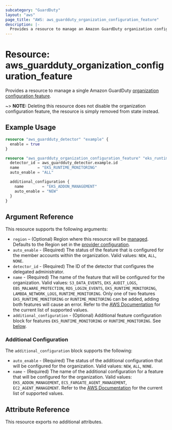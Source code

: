 ```yaml
---
subcategory: "GuardDuty"
layout: "aws"
page_title: "AWS: aws_guardduty_organization_configuration_feature"
description: |-
  Provides a resource to manage an Amazon GuardDuty organization configuration feature
---
```


# Resource: aws_guardduty_organization_configuration_feature

Provides a resource to manage a single Amazon GuardDuty [organization configuration feature](https://docs.aws.amazon.com/guardduty/latest/ug/guardduty-features-activation-model.html#guardduty-features).

~> **NOTE:** Deleting this resource does not disable the organization configuration feature, the resource is simply removed from state instead.

## Example Usage

```terraform
resource "aws_guardduty_detector" "example" {
  enable = true
}

resource "aws_guardduty_organization_configuration_feature" "eks_runtime_monitoring" {
  detector_id = aws_guardduty_detector.example.id
  name        = "EKS_RUNTIME_MONITORING"
  auto_enable = "ALL"

  additional_configuration {
    name        = "EKS_ADDON_MANAGEMENT"
    auto_enable = "NEW"
  }
}
```

## Argument Reference

This resource supports the following arguments:

* `region` – (Optional) Region where this resource will be [managed](https://docs.aws.amazon.com/general/latest/gr/rande.html#regional-endpoints). Defaults to the Region set in the [provider configuration](https://registry.terraform.io/providers/hashicorp/aws/latest/docs#aws-configuration-reference).
* `auto_enable` - (Required) The status of the feature that is configured for the member accounts within the organization. Valid values: `NEW`, `ALL`, `NONE`.
* `detector_id` - (Required) The ID of the detector that configures the delegated administrator.
* `name` - (Required) The name of the feature that will be configured for the organization. Valid values: `S3_DATA_EVENTS`, `EKS_AUDIT_LOGS`, `EBS_MALWARE_PROTECTION`, `RDS_LOGIN_EVENTS`, `EKS_RUNTIME_MONITORING`, `LAMBDA_NETWORK_LOGS`, `RUNTIME_MONITORING`. Only one of two features `EKS_RUNTIME_MONITORING` or `RUNTIME_MONITORING` can be added, adding both features will cause an error. Refer to the [AWS Documentation](https://docs.aws.amazon.com/guardduty/latest/APIReference/API_DetectorFeatureConfiguration.html) for the current list of supported values.
* `additional_configuration` - (Optional) Additional feature configuration block for features `EKS_RUNTIME_MONITORING` or `RUNTIME_MONITORING`. See [below](#additional-configuration).

### Additional Configuration

The `additional_configuration` block supports the following:

* `auto_enable` - (Required) The status of the additional configuration that will be configured for the organization. Valid values: `NEW`, `ALL`, `NONE`.
* `name` - (Required) The name of the additional configuration for a feature that will be configured for the organization. Valid values: `EKS_ADDON_MANAGEMENT`, `ECS_FARGATE_AGENT_MANAGEMENT`, `EC2_AGENT_MANAGEMENT`. Refer to the [AWS Documentation](https://docs.aws.amazon.com/guardduty/latest/APIReference/API_DetectorAdditionalConfiguration.html) for the current list of supported values.

## Attribute Reference

This resource exports no additional attributes.
